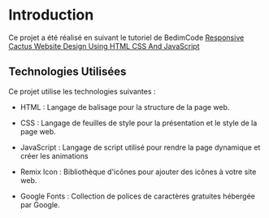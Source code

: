 # Introduction

Ce projet a été réalisé en suivant le tutoriel de BedimCode [Responsive Cactus Website Design Using HTML CSS And JavaScript](https://www.youtube.com/watch?v=x9pm31GVduo)

## Technologies Utilisées

Ce projet utilise les technologies suivantes :
- HTML : Langage de balisage pour la structure de la page web.
* CSS : Langage de feuilles de style pour la présentation et le style de la page web.
+ JavaScript : Langage de script utilisé pour rendre la page dynamique et créer les animations
- Remix Icon : Bibliothèque d'icônes pour ajouter des icônes à votre site web.
* Google Fonts : Collection de polices de caractères gratuites hébergée par Google.
